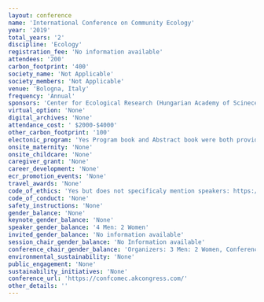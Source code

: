 ```yaml
---
layout: conference 
name: 'International Conference on Community Ecology'
year: '2019'
total_years: '2'
discipline: 'Ecology'
registration_fee: 'No information available'
attendees: '200'
carbon_footprint: '400'
society_name: 'Not Applicable'
society_members: 'Not Applicable'
venue: 'Bologna, Italy'
frequency: 'Annual'
sponsors: 'Center for Ecological Research (Hungarian Academy of Scinece)(https://www.okologia.mta.hu/en), Universitat di Bologna (https://www.unibo.it/en)'
virtual_option: 'None'
digital_archives: 'None'
attendance_cost: ' $2000-$4000'
other_carbon_footprint: '100'
electonic_program: 'Yes Program book and Abstract book were both provided on the conference website.'
onsite_maternity: 'None'
onsite_childcare: 'None'
caregiver_grant: 'None'
career_development: 'None'
ecr_promotion_events: 'None'
travel_awards: 'None'
code_of_ethics: 'Yes but does not specificaly mention speakers: https://www.esa.org/about/esa-diversity-statement/'
code_of_conduct: 'None'
safety_instructions: 'None'
gender_balance: 'None'
keynote_gender_balance: 'None'
speaker_gender_balance: '4 Men: 2 Women'
invited_gender_balance: 'No information available'
session_chair_gender_balance: 'No Information available'
conference_chair_gender_balance: 'Organizers: 3 Men: 2 Women, Conference chair: 1 Man'
environmental_sustainability: 'None'
public_engagement: 'None'
sustainability_initiatives: 'None'
conference_url: 'https://confcomec.akcongress.com/'
other_details: ''
---
```

